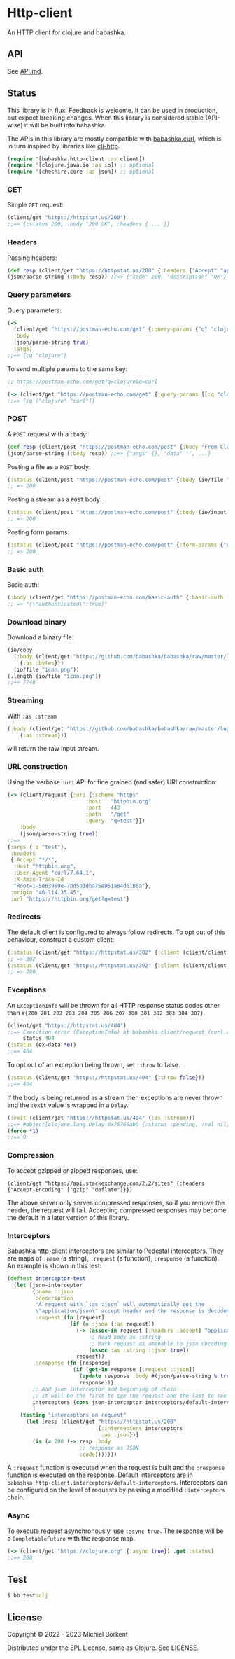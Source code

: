 # Http-client

An HTTP client for clojure and babashka.

## API

See [API.md](API.md).

## Status

This library is in flux. Feedback is welcome. It can be used in production, but
expect breaking changes. When this library is considered stable (API-wise) it
will be built into babashka.

The APIs in this library are mostly compatible with
[babashka.curl](https://github.com/babashka/babashka.curl), which is in turn
inspired by libraries like [clj-http](https://github.com/dakrone/clj-http).

``` clojure
(require '[babashka.http-client :as client])
(require '[clojure.java.io :as io]) ;; optional
(require '[cheshire.core :as json]) ;; optional
```

### GET

Simple `GET` request:

``` clojure
(client/get "https://httpstat.us/200")
;;=> {:status 200, :body "200 OK", :headers { ... }}
```

### Headers

Passing headers:

``` clojure
(def resp (client/get "https://httpstat.us/200" {:headers {"Accept" "application/json"}}))
(json/parse-string (:body resp)) ;;=> {"code" 200, "description" "OK"}
```

### Query parameters

Query parameters:

``` clojure
(->
  (client/get "https://postman-echo.com/get" {:query-params {"q" "clojure"}})
  :body
  (json/parse-string true)
  :args)
;;=> {:q "clojure"}
```

To send multiple params to the same key:
```clojure
;; https://postman-echo.com/get?q=clojure&q=curl

(-> (client/get "https://postman-echo.com/get" {:query-params [[:q "clojure"] [:q "curl"]]}) :body (json/parse-string true) :args)
;;=> {:q ["clojure" "curl"]}
```

### POST

A `POST` request with a `:body`:

``` clojure
(def resp (client/post "https://postman-echo.com/post" {:body "From Clojure"}))
(json/parse-string (:body resp)) ;;=> {"args" {}, "data" "", ...}
```

Posting a file as a `POST` body:

``` clojure
(:status (client/post "https://postman-echo.com/post" {:body (io/file "README.md")}))
;; => 200
```

Posting a stream as a `POST` body:

``` clojure
(:status (client/post "https://postman-echo.com/post" {:body (io/input-stream "README.md")}))
;; => 200
```

Posting form params:

``` clojure
(:status (client/post "https://postman-echo.com/post" {:form-params {"name" "Michiel"}}))
;; => 200
```

### Basic auth

Basic auth:

``` clojure
(:body (client/get "https://postman-echo.com/basic-auth" {:basic-auth ["postman" "password"]}))
;; => "{\"authenticated\":true}"
```

### Download binary

Download a binary file:

``` clojure
(io/copy
  (:body (client/get "https://github.com/babashka/babashka/raw/master/logo/icon.png"
    {:as :bytes}))
  (io/file "icon.png"))
(.length (io/file "icon.png"))
;;=> 7748
```

### Streaming

With `:as :stream`

``` clojure
(:body (client/get "https://github.com/babashka/babashka/raw/master/logo/icon.png"
    {:as :stream}))
```

will return the raw input stream.

### URL construction

Using the verbose `:uri` API for fine grained (and safer) URI construction:

``` clojure
(-> (client/request {:uri {:scheme "https"
                         :host   "httpbin.org"
                         :port   443
                         :path   "/get"
                         :query  "q=test"}})
    :body
    (json/parse-string true))
;;=>
{:args {:q "test"},
 :headers
 {:Accept "*/*",
  :Host "httpbin.org",
  :User-Agent "curl/7.64.1",
  :X-Amzn-Trace-Id
  "Root=1-5e63989e-7bd5b1dba75e951a84d61b6a"},
 :origin "46.114.35.45",
 :url "https://httpbin.org/get?q=test"}
```

### Redirects

The default client is configured to always follow redirects. To opt out of this behaviour, construct a custom client:

```clojure
(:status (client/get "https://httpstat.us/302" {:client (client/client {:follow-redirects :never})}))
;; => 302
(:status (client/get "https://httpstat.us/302" {:client (client/client {:follow-redirects :always})}))
;; => 200
```

### Exceptions

An `ExceptionInfo` will be thrown for all HTTP response status codes other than `#{200 201 202 203 204 205 206 207 300 301 302 303 304 307}`.

```clojure
(client/get "https://httpstat.us/404")
;;=> Execution error (ExceptionInfo) at babashka.client/request (curl.clj:228).
     status 404
(:status (ex-data *e))
;;=> 404
 ```

To opt out of an exception being thrown, set `:throw` to false.

```clojure
(:status (client/get "https://httpstat.us/404" {:throw false}))
;;=> 404
```

If the body is being returned as a stream then exceptions are never thrown and the `:exit` value is wrapped in a `Delay`.

```clojure
(:exit (client/get "https://httpstat.us/404" {:as :stream}))
;;=> #object[clojure.lang.Delay 0x75769ab0 {:status :pending, :val nil}]
(force *1)
;;=> 0
```

### Compression

To accept gzipped or zipped responses, use:

```
(client/get "https://api.stackexchange.com/2.2/sites" {:headers {"Accept-Encoding" ["gzip" "deflate"]}})
```

The above server only serves compressed responses, so if you remove the header, the request will fail.
Accepting compressed responses may become the default in a later version of this library.

### Interceptors

Babashka http-client interceptors are similar to Pedestal interceptors. They are maps of `:name` (a string), `:request` (a function), `:response` (a function).
An example is shown in this test:

``` clojure
(deftest interceptor-test
  (let [json-interceptor
        {:name ::json
         :description
         "A request with `:as :json` will automatically get the
         \"application/json\" accept header and the response is decoded as JSON."
         :request (fn [request]
                    (if (= :json (:as request))
                      (-> (assoc-in request [:headers :accept] "application/json")
                          ;; Read body as :string
                          ;; Mark request as amenable to json decoding
                          (assoc :as :string ::json true))
                      request))
         :response (fn [response]
                     (if (get-in response [:request ::json])
                       (update response :body #(json/parse-string % true))
                       response))}
        ;; Add json interceptor add beginning of chain
        ;; It will be the first to see the request and the last to see the response
        interceptors (cons json-interceptor interceptors/default-interceptors)
        ]
    (testing "interceptors on request"
      (let [resp (client/get "https://httpstat.us/200"
                             {:interceptors interceptors
                              :as :json})]
        (is (= 200 (-> resp :body
                       ;; response as JSON
                       :code)))))))
```

A `:request` function is executed when the request is built and the `:response`
function is executed on the response. Default interceptors are in
`babashka.http-client.interceptors/default-interceptors`.  Interceptors can be
configured on the level of requests by passing a modified `:interceptors`
chain.

### Async

To execute request asynchronously, use `:async true`. The response will be a
`CompletableFuture` with the response map.

``` clojure
(-> (client/get "https://clojure.org" {:async true}) .get :status)
;;=> 200
```

## Test

``` clojure
$ bb test:clj
```

## License

Copyright © 2022 - 2023 Michiel Borkent

Distributed under the EPL License, same as Clojure. See LICENSE.

